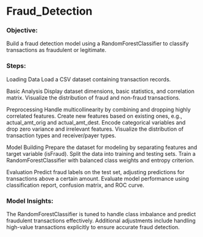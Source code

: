 # Fraud_Detection

### Objective: 
Build a fraud detection model using a RandomForestClassifier to classify transactions as fraudulent or legitimate.

### Steps:
Loading Data
    Load a CSV dataset containing transaction records.
    
Basic Analysis
    Display dataset dimensions, basic statistics, and correlation matrix.
    Visualize the distribution of fraud and non-fraud transactions.

Preprocessing
    Handle multicollinearity by combining and dropping highly correlated features.
    Create new features based on existing ones, e.g., actual_amt_orig and actual_amt_dest.
    Encode categorical variables and drop zero variance and irrelevant features.
    Visualize the distribution of transaction types and receiver/payer types.

Model Building
    Prepare the dataset for modeling by separating features and target variable (isFraud).
    Split the data into training and testing sets.
    Train a RandomForestClassifier with balanced class weights and entropy criterion.
    
Evaluation
    Predict fraud labels on the test set, adjusting predictions for transactions above a certain amount.
    Evaluate model performance using classification report, confusion matrix, and ROC curve.

### Model Insights:
The RandomForestClassifier is tuned to handle class imbalance and predict fraudulent transactions effectively.
Additional adjustments include handling high-value transactions explicitly to ensure accurate fraud detection.
